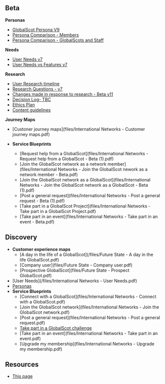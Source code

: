 ## Beta

**Personas**
- [GlobalScot Persona V9](files/Personas_IN_v9.pdf)
- [Persona Comparison - Members](files/Pesona_Comparisson-GlobalScot_Members_2020.pdf)
- [Persona Comparison - GlobalScots and Staff](files/Pesona_Comparisson-GlobalScots_and_Staff_2020.pdf)

**Needs**
- [User Needs v7](files/User_needs_beta_V7.pdf)
- [User Needs vs Features v7](files/NeedsFeaturesApril2020.pdf)

**Research**
- [User Research  timeline](timeline)
- [Research Questions - v7](files/ResearchQuestions_IN_2020_V7.pdf)
- [Changes made in response to research - Beta v11](files/GSchangesV11.pdf)
- [Decision Log- TBC](#)
- [Ethics Plan](files/ethics_plan_IN_v0.9.pdf)
- [Content guidelines](https://scotentsd.github.io/styleguide/)

**Journey Maps**
- [Custoner journey maps](files/International Networks - Customer journey maps.pdf)

- **Service Blueprints**
  - [Request help from a GlobalScot](files/International Networks - Request help from a GlobalScot - Beta (1).pdf)
  - [Join the GlobalScot network as a network member](files/International Networks - Join the GlobalScot nework as a network member - Beta.pdf)
  - [Join the GlobalScot network as a GlobalScot](files/International Networks - Join the GlobalScot network as a GlobalScot - Beta (1).pdf)
  - [Post a general request](files/International Networks - Post a general request - Beta (1).pdf)
  - [Take part in a GlobalScot Project](files/International Networks - Take part in a GlobalScot Project.pdf)
  - [Take part in an event](files/International Networks - Take part in an event - Beta.pdf)


## Discovery
- **Customer experience maps**
   - [A day in the life of a GlobalScot](/files/Future State - A day in the life GlobalScot.pdf)
   - [Company user](files/Future State - Company user.pdf)
   - [Prospective GlobalScot](files/Future State - Prospect GlobalScot.pdf)
- [User Needs](/files/International Networks - User Needs.pdf)
- [Personas](/files/Scotland_PLC_Personas.pdf)
- **Service Blueprints**
  - [Connect with a GlobalScot](files/International Networks - Connect with a GlobalScot.pdf)
  - [Join the GlobalScot network](files/International Networks - Join the GlobalScot network.pdf)
  - [Post a general request](files/International Networks - Post a general request.pdf)
  - [Take part in a GlobalScot challenge](files/InternationalNetworks-TakePart.pdf)
  - [Take part in an event](files/International Networks - Take part in an event.pdf)
  - [Upgrade my membership](files/International Networks - Upgrade my membership.pdf)  


## Resources
- [This page](https://scotentsd.github.io/international/)
